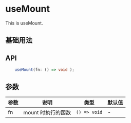 # useMount

This is useMount.

## 基础用法

<code src="./demo/demo.tsx"></code>

## API

```ts
    useMount(fn: () => void );
```

## 参数

| 参数 | 说明               | 类型         | 默认值 |
| ---- | ------------------ | ------------ | ------ |
| fn   | mount 时执行的函数 | `() => void` | -      |
